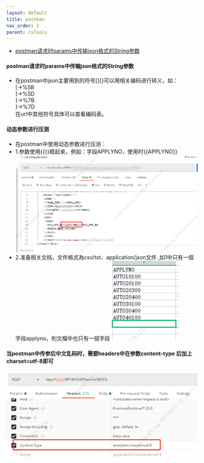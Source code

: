 ```yaml
---
layout: default
title: postman
nav_order: 2
parent: csTools
---
```


- [postman请求时params中传输json格式的String参数](https://blog.csdn.net/weixin_51191538/article/details/127332119)
#### postman请求时params中传输json格式的String参数
- 在postman中json主要用到的符号[]{}可以用相关编码进行转义，如：    
  [->%5B    
  ]->%5D    
  {->%7B    
  }->%7D    
  在url中其他符号具体可以查看编码表。
  
#### 动态参数进行压测 
- 在postman中使用动态参数进行压测：
- 1.参数使用{{}}框起来，例如：字段APPLYNO，使用时{{APPLYNO}}
![img.png](img.png)
- 2.准备相关文档，文件格式為csv/txt、application/json文件 ,如1中只有一個字段applyno，則文檔中也只有一個字段
![img_1.png](img_1.png)
  

#### 当postman中传参后中文乱码时，需要headers中在参数content-type 后加上charset=utf-8即可
![img_2.png](img_2.png)
